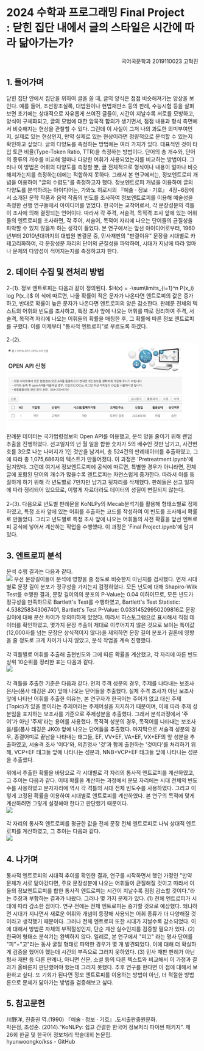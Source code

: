 # 2024 수학과 프로그래밍 Final Project<br>: 닫힌 집단 내에서 글의 스타일은 시간에 따라 닮아가는가?
<div align="right">국어국문학과 2019110023 고혁진</div>

## 1. 들어가며
닫힌 집단 안에서 집단을 위하여 글을 쓸 때, 글의 양식은 점점 비슷해져가는 양상을 보인다. 예를 들어, 조선왕조실록, 대법원이나 헌법재판소 등의 판례, 수능시험 등을 살펴보면 초기에는 상대적으로 자유롭게 쓰여진 글들이, 시간이 지날수록 서로를 모방하고, 양식이 구체화되고, 글의 모범에 대한 암묵적 합의가 생기면서, 점점 내용과 형식 측면에서 비슷해지는 현상을 관찰할 수 있다. 그런데 이 사실이 그저 나의 과도한 의미부여인지, 실제로 있는 현상인지, 만약 실제로 있는 현상이라면 정량적으로 분석할 수 있는지 확인하고 싶었다. 글의 다양도를 측정하는 방법에는 여러 가지가 있다. 대표적인 것이 타입 토큰 비율(Type-Token Ratio, TTR)을 측정하는 방법이다. 단어의 총 개수와, 단어의 종류의 개수를 비교해 얼마나 다양한 어휘가 사용되었는지를 비교하는 방법이다. 그러나 이 방법은 어휘의 다양도를 측정할 뿐, 글 전체적으로 형식이나 내용이 얼마나 비슷해져가는지를 측정하는데에는 적합하지 못하다. 그래서 본 연구에서는, 정보엔트로피 개념을 이용하여 "글의 수렴도"를 측정하고자 했다. 정보엔트로피 개념을 이용하여 글의 다양도를 분석하려는 아이디어는, 가와노 히로시의 『예술 · 정보 · 기호』 4장~6장에서 소개된 문학 작품과 음악 작품의 빈도를 조사하여 정보엔트로피를 이용해 예술성을 측정한 선행 연구들에서 아이디어를 얻었다. 한국어는 교착어로서, 각 문장성분의 격틀이 조사에 의해 결정되는 언어이다. 따라서 각 주격, 서술격, 목적격 조사 앞에 있는 어휘들의 엔트로피를 조사하면, 각 주어, 서술어, 목적어 자리에 나오는 단어들의 균질성을 파악할 수 있지 않을까 하는 생각이 들었다. 본 연구에서는 앞선 아이디어로부터, 1960년부터 2010년대까지의 대법원 판결문 중, 민사재판의 "판결이유" 문장을 시대별로 카테고리화하여, 각 문장성분 자리의 단어의 균질성을 파악하여, 시대가 지남에 따라 얼마나 문체의 다양성이 적어지는지를 측정하고자 한다.

## 2. 데이터 수집 및 전처리 방법
2-(1). 정보 엔트로피는 다음과 같이 정의된다. $H(x) = -\sum\limits_{i=1}^n P(x_i) log P(x_i)$ 이 식에 따르면, 나올 확률이 적은 문자가 나온다면 엔트로피의 값은 증가하고, 반대로 확률이 높은 문자가 나온다면 엔트로피의 양은 감소한다. 판례문 전체의 텍스트의 어휘와 빈도를 조사하고, 특정 조사 앞에 나오는 어휘를 따로 정리하여 주격, 서술격, 목적격 자리에 나오는 어휘들의 확률을 매칭한 후, 그 확률에 따른 정보 엔트로피를 구했다. 이를 이제부터 "통사적 엔트로피"로 부르도록 하겠다. <br><br>2-(2). <img src="Image\OPEN API.png"><br>판례문 데이터는 국가법령정보의 Open API를 이용했고, 분석 양을 줄이기 위해 랜덤 추출을 진행하였다. 선고일자의 년 월 일을 합한 숫자가 5의 배수인 것만 남기고, 사건번호를 3으로 나눈 나머지가 1인 것만을 남겨서, 총 524건의 판례데이터를 추출하였고, 그에 따라 총 1,075,686자의 텍스트가 만들어졌다. 이 과정은 'Pretreatment.ipynb'에 담겨있다. 그런데 여기서 정보엔트로피에 공식에 따르면, 특별한 경우가 아니라면, 전체 글에 포함된 단어의 개수가 많을수록 엔트로피는 자연스럽게 증가한다. 따라서 이를 동질하게 하기 위해 각 년도별로 7만자만 남기고 뒷자리를 삭제했다. 판례들은 선고 일자에 따라 정리되어 있으므로, 이렇게 자르더라도 데이터의 성질이 변질되지 않는다. <br><br>2-(3). 다음으로 년도별 판례문을 KoNLPy의 Mecab분석기를 활용해 형태소별로 정제하였고, 특정 조사 앞에 있는 어휘를 추출하는 코드를 작성하여 이 빈도를 조사해서 확률로 만들었다. 그리고 년도별로 특정 조사 앞에 나오는 어휘들의 사전 확률을 앞선 엔트로피 공식에 넣어서 계산하는 작업을 수행했다. 이 과정은 'Final Project.ipynb'에 담겨있다.

## 3. 엔트로피 분석
분석 수행 결과는 다음과 같다.<br>
<img src="Image\문장길이분포.png">
우선 문장길이들이 분석에 영향을 줄 정도로 비슷한지 아닌지를 검사했다. 먼저 시대별로 문장 길이 분포가 정규성을 가지는지 검정하였다. 모든 년도에 대해 Shapiro-Wilk Test를 수행한 결과, 문장 길이의의 분포의 P-Value는 0.04 이하이므로, 모든 년도가 정규성을 만족하므로 Bartlett's Test를 수행하였고, Bartlett's Test Statistic: 4.538258343067401, Bartlett's Test P-Value: 0.03314529950209816로 문장 길이에 대해 분산 차이가 유의미하게 있었다. 따라서 히스토그램으로 표시해서 직접 데이터를 확인하였고, 몇가지 문장 추출이 제대로 이루어지지 않은 것으로 보이는 특이값(12,000자를 넘는 문장은 상식적이지 않다)을 제외하면 문장 길이 분포가 결론에 영향을 줄 정도로 크게 차이가 나지 않았고, 분석 작업을 계속 진행했다.<br><br>
각 격틀별로 어휘를 추출해 출현빈도와 그에 따른 확률을 계산했고, 각 자리에 따른 빈도 상위 10순위를 정리한 표는 다음과 같다.<br>
<img src="Image\빈도정보이미지.png"><br><br>
각 격틀을 추출한 기준은 다음과 같다. 먼저 주격 성분의 경우, 주제를 나타내는 보조사 은/는(품사 태깅은 JX) 앞에 나오는 단어들을 추출했다. 실제 주격 조사가 아닌 보조사 앞에 나타난 어휘를 추출한 이유는, 본 연구자가 한국어는 주어가 없고 대신 주제(Topic)가 있을 뿐이라는 주제어라는 주제어설을 지지하기 때문이며, 이에 따라 주제 성분임을 표지하는 보조사를 기준으로 주제성분을 추출했다. 그래서 분석과정에서 '주어'가 아닌 '주제'라는 용어를 사용했다. 목적격 성분의 경우, 목적어를 나타내는 보조사 을/를(품사 태깅은 JKO) 앞에 나오는 단어들을 추출했다. 마지막으로 서술격 성분의 경우, 종결어미로 끝남을 나타내는 태그들, EF, VV+EF, VA+EF, VX+EF의 앞 성분을 추출하였고, 서술격 조사 '이다'와, 의존명사 '것'과 함께 출현하는 '것이다'를 처리하기 위해, VCP+EF 태그들 앞에 나타나는 성분과, NNB+VCP+EF 태그들 앞에 나타나는 성분을 추출했다.

위에서 추출한 확률을 바탕으로 각 시대별로 각 자리의 통사적 엔트로피를 계산하였고, 그 추이는 다음과 같다. 이때 확률을 계산하는 과정에서 분모 자리에는 시대 전체의 빈도수를 사용하였고 분자자리에 역시 각 격틀의 시대 전체 빈도수를 사용하였다. 그리고 이렇게 고정된 확률을 이용하여 시대별로 엔트로피를 계산하였다. 본 연구의 목적에 맞게 계산하려면 그렇게 설정해야 한다고 판단했기 때문이다.<br>
<img src="Image\엔트로피변화추이.png">

각 자리의 통사적 엔트로피를 평균한 값을 전체 문장 전체 엔트로피로 나눠 상대적 엔트로피를 계산하였고, 그 추이는 다음과 같다.<br>
<img src="Image\상대엔트로피변화추이.png">

## 4. 나가며
통사적 엔트로피의 시대적 추이를 확인한 결과, 연구를 시작하면서 했던 가정인 "만약 문체가 서로 닮아갔다면, 주요 문장성분에 나오는 어휘들이 균질해질 것이고 따라서 이들의 정보엔트로피를 합한 통사적 엔트로피는 시간이 지날수록 점점 감소할 것이다."라는 주장과 부합하는 결과가 나왔다. 그러나 몇 가지 문제가 있다. (1) 전체 엔트로피가 시대에 따라 감소한 점이다. 연구 전에는 전체 엔트로피는 증가할 것으로 예상했다. 왜냐하면 시대가 지나면서 새로운 어휘와 개념이 등장해 사용되는 어휘 종류가 더 다양해질 것이라고 생각했기 때문이다. 그러나 전체 엔트로피 또한 시대가 지날수록 감소되었다. 이에 대해서 방법론 자체의 부적절성인지, 단순 계산 실수인지를 검증할 필요가 있다. (2) 한국어 형태소 분석기는 완벽하지 않다. 일례로, 본 연구에서 "피고" 라는 명사 단어를 "피"+"고"라는 동사 굴절 형태로 파악한 경우가 몇 개 발견되었다. 이에 대해 더 확실하게 검증을 했어야 했는데 시간의 부족으로 그러지 못하였다. (3) 민사 재판 판례가 아닌 형사 재판 등 다른 판례나, 아니면 신문, 소설 등의 다른 텍스트와 비교해서 이 가정과 결과가 올바른지 판단했어야 했는데 그러지 못했다. 추후 연구를 한다면 이 점에 대해서 보완하고 싶다. 또 기회가 된다면 정보 엔트로피를 이용하는 방법이 아닌, 더 적절한 방법론으로 문체가 닮아가는 방법을 검증해보고 싶다.

## 5. 참고문헌
川野洋, 진중권 역.(1990) 『예술 · 정보 · 기호』.도서출판중원문화.<br>
박은정, 조성준. (2014).“KoNLPy: 쉽고 간결한 한국어 정보처리 파이썬 패키지”. 제 26회 한글 및 한국어 정보처리 학술대회 논문집.<br> hyunwoongko/kss - GitHub<br>




